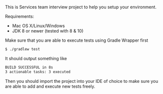 This is Services team interview project to help you setup your environment.

Requirements:
* Mac OS X/Linux/Windows
* JDK 8 or newer (tested with 8 & 10)

Make sure that you are able to  execute tests using Gradle Wrapper first
```bash
$ ./gradlew test
```

It should output something like
```bash
BUILD SUCCESSFUL in 8s
3 actionable tasks: 3 executed
```

Then you should import the project into your IDE of choice to make sure you are able to add and execute new tests freely.
